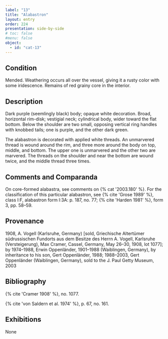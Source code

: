 ```yaml
---
label: "13"
title: "Alabastron"
layout: entry
order: 224
presentation: side-by-side
# toc: false
#menu: false 
object:
  - id: "cat-13"
---
```


## Condition

Mended. Weathering occurs all over the vessel, giving it a rusty color with some iridescence. Remains of red grainy core in the interior.

## Description

Dark purple (seemlingly black) body; opaque white decoration. Broad, horizontal rim-disk; vestigial neck; cylindrical body, wider toward the flat bottom. Below the shoulder are two small, opposing vertical ring handles with knobbed tails; one is purple, and the other dark green.

The alabastron is decorated with applied white threads. An unmarvered thread is wound around the rim, and three more around the body on top, middle, and bottom. The upper one is unmarvered and the other two are marvered. The threads on the shoulder and near the bottom are wound twice, and the middle thread three times.

## Comments and Comparanda

On core-formed alabastra, see comments on {% cat '2003.180' %}. For the classification of this particular alabastron, see {% cite 'Grose 1989' %}, class I:F, alabastron form I:3A: p. 187, no. 77; {% cite 'Harden 1981' %}, form 3, pp. 58–59.

## Provenance

1908, A. Vogell (Karlsruhe, Germany) [sold, Griechische Altertümer südrussischen Fundorts aus dem Besitze des Herrn A. Vogell, Karlsruhe (Versteigerung), Max Cramer, Cassel, Germany, May 26–30, 1908, lot 1077]; by 1974–1988, Erwin Oppenländer, 1901–1988 (Waiblingen, Germany), by inheritance to his son, Gert Oppenländer, 1988; 1988–2003, Gert Oppenländer (Waiblingen, Germany), sold to the J. Paul Getty Museum, 2003

## Bibliography

{% cite 'Cramer 1908' %}, no. 1077.

{% cite 'von Saldern et al. 1974' %}, p. 67, no. 161.

## Exhibitions

None